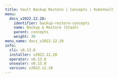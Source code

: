 ```yaml
---
title: Vault Backup Restore | Concepts | KubeVault
menu:
  docs_v2022.12.28:
    identifier: backup-restore-concepts
    name: Backup & Restore (Stash)
    parent: concepts
    weight: 30
menu_name: docs_v2022.12.28
info:
  cli: v0.13.0
  installer: v2022.12.28
  operator: v0.13.0
  unsealer: v0.13.0
  version: v2022.12.28
---
```


